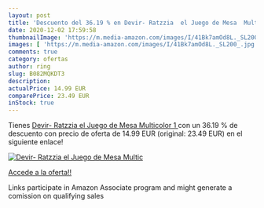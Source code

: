 ```yaml
---
layout: post
title: 'Descuento del 36.19 % en Devir- Ratzzia  el Juego de Mesa  Multic'
date: 2020-12-02 17:59:58
thumbnailImage: 'https://m.media-amazon.com/images/I/41Bk7amOd8L._SL200_.jpg'
images: [ 'https://m.media-amazon.com/images/I/41Bk7amOd8L._SL200_.jpg' ]
comments: true
category: ofertas
author: ring
slug: B082MQKDT3
description:
actualPrice: 14.99 EUR
comparePrice: 23.49 EUR
inStock: true
---
```


Tienes [Devir- Ratzzia  el Juego de Mesa  Multicolor  1 ](https://www.amazon.es/dp/B082MQKDT3/?tag=tolees-21) con un 36.19 % de descuento con precio de oferta de 14.99 EUR (original: 23.49 EUR) en el siguiente enlace!

[![Devir- Ratzzia  el Juego de Mesa  Multic](https://m.media-amazon.com/images/I/41Bk7amOd8L._SL200_.jpg)](https://www.amazon.es/dp/B082MQKDT3/?tag=tolees-21)

[Accede a la oferta!!](https://www.amazon.es/dp/B082MQKDT3/?tag=tolees-21)

Links participate in Amazon Associate program and might generate a comission on qualifying sales


